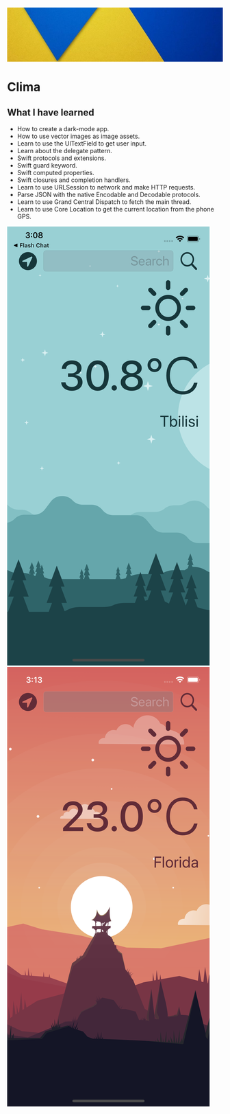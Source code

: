 
![DV](Documentation/backGround.png)

#  Clima

## What I have learned

* How to create a dark-mode app.
* How to use vector images as image assets.
* Learn to use the UITextField to get user input. 
* Learn about the delegate pattern.
* Swift protocols and extensions. 
* Swift guard keyword. 
* Swift computed properties.
* Swift closures and completion handlers.
* Learn to use URLSession to network and make HTTP requests.
* Parse JSON with the native Encodable and Decodable protocols. 
* Learn to use Grand Central Dispatch to fetch the main thread.
* Learn to use Core Location to get the current location from the phone GPS. 


![DV](Documentation/screen_1.png)
![DV](Documentation/screen_2.png)

